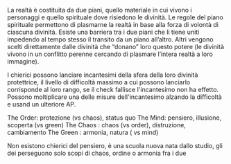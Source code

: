 La realtà è costituita da due piani, quello materiale in cui vivono i personaggi e quello spirituale dove risiedono le divinità. Le regole del piano spirituale permettono di plasmarne la realtà in base alla forza di volontà di ciascuna divinità. Esiste una barriera tra i due piani che li tiene uniti impedendo al tempo stesso il transito da un piano all’altro.  Altri vengono scelti direttamente dalle divinità che “donano” loro questo potere (le divinità vivono in un conflitto perenne cercando di plasmare l’intera realtà a loro immagine).



I chierici possono lanciare incantesimi della sfera della loro divinità protettrice, il livello di difficoltà massimo a cui possono lanciarlo corrisponde al loro rango, se il check fallisce l'incantesimo non ha effetto. Possono moltiplicare una delle misure dell'incantesimo alzando la difficoltà e usand un ulteriore AP.


The Order: protezione (vs chaos), status quo
The Mind: pensiero, illusione, scoperta (vs green)
The Chaos : chaos (vs order), distruzione, cambiamento
The Green : armonia, natura ( vs mind)

Non esistono chierici del pensiero, è una scuola nuova nata dallo studio, gli dei perseguono solo scopi di chaos, ordine o armonia fra i due


